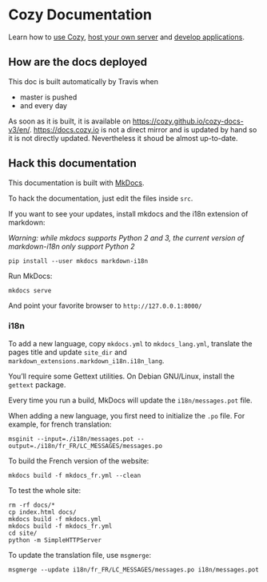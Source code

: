 # Cozy Documentation

Learn how to [use Cozy](https://docs.cozy.io/en/use), [host your own server](https://docs.cozy.io/en/install/) and [develop applications](https://docs.cozy.io/en/dev/).

## How are the docs deployed

This doc is built automatically by Travis when

* master is pushed
* and every day

As soon as it is built, it is available on https://cozy.github.io/cozy-docs-v3/en/.
https://docs.cozy.io is not a direct mirror and is updated by hand so it is not directly updated. Nevertheless it shoud be almost up-to-date.

## Hack this documentation

This documentation is built with [MkDocs](http://www.mkdocs.org).

To hack the documentation, just edit the files inside `src`.

If you want to see your updates, install mkdocs and the i18n extension of markdown:

_Warning: while mkdocs supports Python 2 and 3, the current version of markdown-i18n only support Python 2_

```shell
pip install --user mkdocs markdown-i18n
```

Run MkDocs:

```shell
mkdocs serve
```

And point your favorite browser to `http://127.0.0.1:8000/`


### i18n


To add a new language, copy `mkdocs.yml` to `mkdocs_lang.yml`, translate the pages title and update `site_dir` and `markdown_extensions.markdown_i18n.i18n_lang`.

You’ll require some Gettext utilities. On Debian GNU/Linux, install the `gettext` package.

Every time you run a build, MkDocs will update the `i18n/messages.pot` file.

When adding a new language, you first need to initialize the `.po` file. For example, for french translation:

```shell
msginit --input=./i18n/messages.pot --output=./i18n/fr_FR/LC_MESSAGES/messages.po
```

To build the French version of the website:

```shell
mkdocs build -f mkdocs_fr.yml --clean
```

To test the whole site:

```shell
rm -rf docs/*
cp index.html docs/
mkdocs build -f mkdocs.yml
mkdocs build -f mkdocs_fr.yml
cd site/
python -m SimpleHTTPServer
```

To update the translation file, use `msgmerge`:

```shell
msgmerge --update i18n/fr_FR/LC_MESSAGES/messages.po i18n/messages.pot
```
